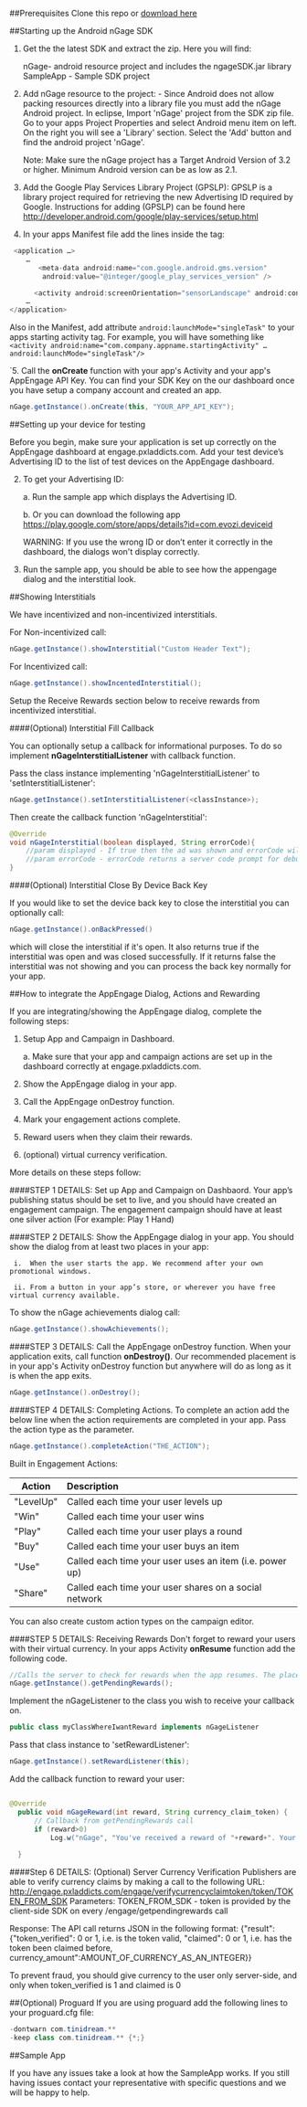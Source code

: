 ##Prerequisites
Clone this repo or [download here](https://github.com/midversestudios/AppEngage/archive/master.zip)


##Starting up the Android nGage SDK

1. Get the the latest SDK and extract the zip. Here you will find:

	nGage- android resource project and includes the ngageSDK.jar  library
	SampleApp - Sample SDK project 


2. Add nGage resource to the project: -  Since Android does not allow packing resources directly into a library file you must add the nGage Android project. In eclipse, Import 'nGage' project from the SDK zip file. Go to your apps Project Properties and select Android menu item on left. On the right you will see a 'Library' section. Select the 'Add' button and find the android project 'nGage'. 

	Note: Make sure the nGage project has a Target Android Version of 3.2 or higher. Minimum Android version can be as low as 2.1.
	
3. Add the Google Play Services Library Project (GPSLP): GPSLP is a library project required for retrieving the new Advertising ID required by Google. Instructions for adding (GPSLP) can be found here http://developer.android.com/google/play-services/setup.html


4. In your apps Manifest file add the lines inside the <application> tag:
```Java
 <application …>
	…
       <meta-data android:name="com.google.android.gms.version"
        android:value="@integer/google_play_services_version" />

      <activity android:screenOrientation="sensorLandscape" android:configChanges="keyboardHidden|orientation" android:name="com.tinidream.ngage.nGageActivity"/>
	…
</application>
``` 
Also in the Manifest, add attribute ```android:launchMode="singleTask"``` to your apps starting activity tag. 
For example, you will have something like ```<activity android:name="com.company.appname.startingActivity" … 	android:launchMode="singleTask"/>```

`5. Call the **onCreate** function with your app's Activity and your app's AppEngage API Key. You can find your SDK Key on the our dashboard once you have setup a company account and created an app.

```Java
nGage.getInstance().onCreate(this, "YOUR_APP_API_KEY");
```

##Setting up your device for testing 

Before you begin, make sure your application is set up correctly on the AppEngage dashboard at engage.pxladdicts.com. Add your test device’s Advertising ID to the list of test devices on the AppEngage dashboard. 

2.	To get your Advertising ID:

	a.	Run the sample app which displays the Advertising ID. 
	
	b.	Or you can download the following app https://play.google.com/store/apps/details?id=com.evozi.deviceid
  	
  	WARNING: If you use the wrong ID or don’t enter it correctly in the dashboard, the dialogs won't display correctly.
3.	Run the sample app, you should be able to see how the appengage dialog and the interstitial look.


##Showing Interstitials

We have incentivized and non-incentivized interstitials. 

For Non-incentivized call:
```Java
nGage.getInstance().showInterstitial("Custom Header Text");
```

For Incentivized call:
```Java
nGage.getInstance().showIncentedInterstitial();
```

Setup the Receive Rewards section below to receive rewards from incentivized interstitial. 

####(Optional) Interstitial Fill Callback 

You can optionally setup a callback for informational purposes. To do so implement **nGageInterstitialListener** with callback function.

Pass the class instance implementing 'nGageInterstitialListener' to 'setInterstitialListener':
```Java
nGage.getInstance().setInterstitialListener(<classInstance>);
```
Then create the callback function 'nGageInterstitial':

```Java
@Override
void nGageInterstitial(boolean displayed, String errorCode){
	//param displayed - If true then the ad was shown and errorCode will be null. If false then no inventory was available or some other server error occurred.
	//param errorCode - errorCode returns a server code prompt for debugging.
}
```
####(Optional) Interstitial Close By Device Back Key

If you would like to set the device back key to close the interstitial you can optionally call: 

```Java
nGage.getInstance().onBackPressed()
```
which will close the interstitial if it's open. It also returns true if the interstitial was open and was closed successfully. If it returns false the interstitial was not showing and you can process the back key normally for your app. 


##How to integrate the AppEngage Dialog, Actions and Rewarding 

If you are integrating/showing the AppEngage dialog, complete the following steps:

1.	Setup App and Campaign in Dashboard.

	a.	Make sure that your app and campaign actions are set up in the dashboard correctly at engage.pxladdicts.com.
	
2.	Show the AppEngage dialog in your app.

3.	Call the AppEngage onDestroy function.

4.	Mark your engagement actions complete.

5.	Reward users when they claim their rewards.

6.	(optional) virtual currency verification.

More details on these steps follow:

####STEP 1 DETAILS: Set up App and Campaign on Dashbaord.
Your app’s publishing status should be set to live, and you should have created an engagement campaign.  The engagement campaign should have at least one silver action (For example: Play 1 Hand)

####STEP 2 DETAILS: Show the AppEngage dialog in your app.
You should show the dialog from at least two places in your app:

     i.  When the user starts the app. We recommend after your own promotional windows.
     
     ii. From a button in your app’s store, or wherever you have free virtual currency available.


To show the nGage achievements dialog call:
```Java
nGage.getInstance().showAchievements();
```

####STEP 3 DETAILS: Call the AppEngage onDestroy function.
When your application exits, call function **onDestroy()**. Our recommended placement is in your app's Activity onDestroy function but anywhere will do as long as it is when the app exits. 
```Java
nGage.getInstance().onDestroy();
```

####STEP 4 DETAILS: Completing Actions.
To complete an action add the below line when the action requirements are completed in your app. Pass the action type as the parameter.

```Java
nGage.getInstance().completeAction("THE_ACTION");
```

	
Built in Engagement Actions:

| Action        | Description   |
| ------------- |:------------- |
| "LevelUp"     | Called each time your user levels up |
| "Win"      | Called each time your user wins      |
| "Play" |  Called each time your user plays a round      |
| "Buy" | Called each time your user buys an item      |
| "Use" | Called each time your user uses an item (i.e. power up)     |
| "Share" | Called each time your user shares on a social network     |

You can also create custom action types on the campaign editor.

####STEP 5 DETAILS: Receiving Rewards
Don't forget to reward your users with their virtual currency. In your apps Activity **onResume** function add the following code.

```Java
//Calls the server to check for rewards when the app resumes. The placement of this code is crucial to keep your users happy!
nGage.getInstance().getPendingRewards();
```

Implement the nGageListener to the class you wish to receive your callback on.
```Java
public class myClassWhereIwantReward implements nGageListener
```

Pass that class instance to 'setRewardListener':
```Java
nGage.getInstance().setRewardListener(this);
```

Add the callback function to reward your user:
```Java

@Override
  public void nGageReward(int reward, String currency_claim_token) {
	  // Callback from getPendingRewards call
	  if (reward>0)
		  Log.w("nGage", "You've received a reward of "+reward+". Your server confirmation token is "+ currency_claim_token);
	  
  }
```
####Step 6 DETAILS: (Optional) Server Currency Verification
Publishers are able to verify currency claims by making a call to the following URL:
	http://engage.pxladdicts.com/engage/verifycurrencyclaimtoken/token/TOKEN_FROM_SDK
	Parameters:
	TOKEN_FROM_SDK - token is provided by the client-side SDK on every /engage/getpendingrewards call

Response:
	The API call returns JSON in the following format:
	{"result": {"token_verified": 0 or 1, i.e. is the token valid, "claimed": 0 or 1, i.e. has the token been claimed before, currency_amount":AMOUNT_OF_CURRENCY_AS_AN_INTEGER}}

To prevent fraud, you should give currency to the user only server-side, and only when token_verified is 1 and claimed is 0



##(Optional) Proguard 
If you are using proguard add the following lines to your proguard.cfg file: 

```Java
-dontwarn com.tinidream.**
-keep class com.tinidream.** {*;}
```

##Sample App

If you have any issues take a look at how the SampleApp works. If you still having issues contact your representative with specific questions and we will be happy to help.

